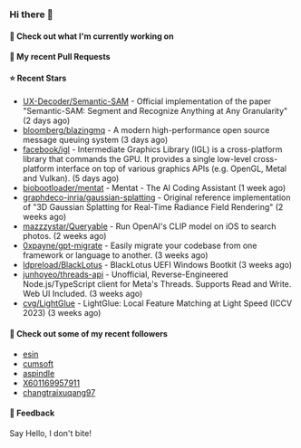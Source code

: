 ### Hi there 👋

#### 👷 Check out what I'm currently working on

#### 🔨 My recent Pull Requests


#### ⭐ Recent Stars

- [UX-Decoder/Semantic-SAM](https://github.com/UX-Decoder/Semantic-SAM) - Official implementation of the paper &#34;Semantic-SAM: Segment and Recognize Anything at Any Granularity&#34; (2 days ago)
- [bloomberg/blazingmq](https://github.com/bloomberg/blazingmq) - A modern high-performance open source message queuing system (3 days ago)
- [facebook/igl](https://github.com/facebook/igl) - Intermediate Graphics Library (IGL) is a cross-platform library that commands the GPU. It provides a single low-level cross-platform interface on top of various graphics APIs (e.g. OpenGL, Metal and Vulkan). (5 days ago)
- [biobootloader/mentat](https://github.com/biobootloader/mentat) - Mentat - The AI Coding Assistant  (1 week ago)
- [graphdeco-inria/gaussian-splatting](https://github.com/graphdeco-inria/gaussian-splatting) - Original reference implementation of &#34;3D Gaussian Splatting for Real-Time Radiance Field Rendering&#34; (2 weeks ago)
- [mazzzystar/Queryable](https://github.com/mazzzystar/Queryable) - Run OpenAI&#39;s CLIP model on iOS to search photos. (2 weeks ago)
- [0xpayne/gpt-migrate](https://github.com/0xpayne/gpt-migrate) - Easily migrate your codebase from one framework or language to another. (3 weeks ago)
- [ldpreload/BlackLotus](https://github.com/ldpreload/BlackLotus) - BlackLotus UEFI Windows Bootkit (3 weeks ago)
- [junhoyeo/threads-api](https://github.com/junhoyeo/threads-api) - Unofficial, Reverse-Engineered Node.js/TypeScript client for Meta&#39;s Threads. Supports Read and Write. Web UI Included. (3 weeks ago)
- [cvg/LightGlue](https://github.com/cvg/LightGlue) - LightGlue: Local Feature Matching at Light Speed (ICCV 2023) (3 weeks ago)

#### 👯 Check out some of my recent followers

- [esin](https://github.com/esin)
- [cumsoft](https://github.com/cumsoft)
- [aspindle](https://github.com/aspindle)
- [X601169957911](https://github.com/X601169957911)
- [changtraixuqang97](https://github.com/changtraixuqang97)

#### 💬 Feedback

Say Hello, I don't bite!